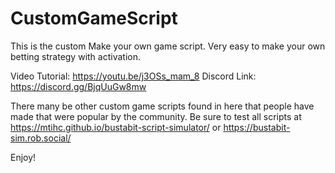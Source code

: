 # CustomGameScript

This is the custom Make your own game script. Very easy to make your own betting strategy with activation.

Video Tutorial: https://youtu.be/j3OSs_mam_8
Discord Link: https://discord.gg/BjqUuGw8mw

There many be other custom game scripts found in here that people have made that were popular by the community. Be sure to test all scripts at https://mtihc.github.io/bustabit-script-simulator/ or https://bustabit-sim.rob.social/ 

Enjoy!
